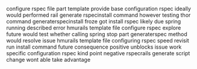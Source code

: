 configure rspec file part template provide base configuration rspec ideally would performed rail generate rspecinstall command however testing thor command generaterspecinstall froze got install rspec likely due spring running described error hmurails template file configure rspec explore future would test whether calling spring stop part generaterspec method would resolve issue hmurails template file configuring rspec speed revisit run install command future consequence positive unblocks issue work specific configuration rspec kind point negative rspecrails generate script change wont able take advantage